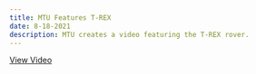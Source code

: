 ```yaml
---
title: MTU Features T-REX
date: 8-18-2021
description: MTU creates a video featuring the T-REX rover.
---
```


[View Video](https://youtu.be/yXzdOJCz3rE)